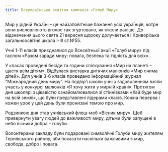 ```yaml
---
title: Всеукраїнська освітня кампанія «Голуб Миру»
---
```


Мир у рідній Україні – це найзаповітніше бажання усіх українців, котре вони висловлюють вголос так згуртовано, як ніколи раніше. До відзначення цього свята 21 вересня щороку долучається і Криворізька загальноосвітня школа І-ІІІ ст.№55.

Учні 1-11 класів приєдналися до Всесвітньої акції «Голуб миру» під гаслом «Разом заради миру: повага, безпека та гідність для всіх».

У класах проведені бесіди та години спілкування «Мир на планеті – щастя всім дітям». Відбулася виставка дитячих малюнків «Мир очима дітей». Для учнів 3-6 класів проведено інформаційний журнал “Міжнародний день миру”. На подвір’ї школи учні з задоволенням взяли участь у конкурсі малюнків «Я хочу жити у мирній країні». Протягом дня школярі з цікавістю ознайомлювалися зі стіннівками «Хай буде мир на всій землі», що були представлені лідерами класів. Кожна перерва і кожен урок у цей день були пронизані темою про мир.

Родзинкою дня став учнівський флеш-моб «Вісник миру». Щоб привернути увагу людей до важливості миру, дітьми були запущені в небо вісники добра – голуби.

Волонтерами закладу були подаровані символічні Голуби миру жителям Тернівського району, аби показати наскільки важливими є мир, свобода, добро і повага.

<youtube id="33ITm6DTzS8" />

<slideshow id="_/72157689366424245" />
